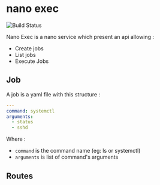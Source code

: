 # nano exec
![Build Status](https://travis-ci.org/julienlevasseur/nano_exec.svg?branch=master)

Nano Exec is a nano service which present an api allowing :

* Create jobs
* List jobs
* Execute Jobs

## Job

A job is a yaml file with this structure :

```yaml
---
command: systemctl
arguments:
  - status
  - sshd

```

Where :

* `command` is the command name (eg: ls or systemctl)
* `arguments` is list of command's arguments

## Routes
